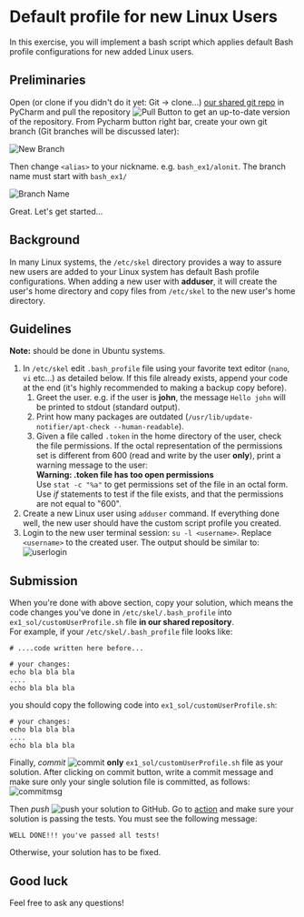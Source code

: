 # Default profile for new Linux Users

In this exercise, you will implement a bash script which applies default Bash profile configurations for new added Linux users.

## Preliminaries 

Open (or clone if you didn't do it yet: Git -> clone...) [our shared git repo](https://github.com/alonitac/DevSecOpsBIU11.git) in PyCharm and pull the repository ![Pull Button](img/pull.png) to get an up-to-date version of the repository. 
From Pycharm button right bar, create your own git branch (Git branches will be discussed later):

![New Branch](img/branch.png)

Then change `<alias>` to your nickname. e.g. `bash_ex1/alonit`. The branch name must start with `bash_ex1/`

![Branch Name](img/branch2.png)

Great. Let's get started... 


## Background 

In many Linux systems, the `/etc/skel` directory provides a way to assure new users are added to your Linux system has default 
Bash profile configurations.
When adding a new user with **adduser**, it will create the user's home directory and copy files from `/etc/skel` to the new user's home directory.

## Guidelines

**Note:** should be done in Ubuntu systems.

1. In `/etc/skel` edit `.bash_profile` file using your favorite text editor (`nano`, `vi` etc...) as detailed below. If this file already exists, append your code at the end (it's highly recommended to making a backup copy before). 
   1. Greet the user. e.g. if the user is **john**, the message `Hello john` will be printed to stdout (standard output). 
   2. Print how many packages are outdated (`/usr/lib/update-notifier/apt-check --human-readable`).
   3. Given a file called `.token` in the home directory of the user, check the file permissions. If the octal representation of the permissions set is different from 600 (read and write by the user **only**), print a warning message to the user:  
      **Warning: .token file has too open permissions**   
      Use `stat -c "%a"` to get permissions set of the file in an octal form. Use _if_ statements to test if the file exists, and that the permissions are not equal to "600". 
2. Create a new Linux user using `adduser` command. If everything done well, the new user should have the custom script profile you created. 
3. Login to the new user terminal session: `su -l <username>`. Replace `<username>` to the created user.
   The output should be similar to:
   ![userlogin](img/userlogin.png)

## Submission 

When you're done with above section, copy your solution, which means the code changes you've done in `/etc/skel/.bash_profile` into `ex1_sol/customUserProfile.sh` file **in our shared repository**.   
For example, if your `/etc/skel/.bash_profile` file looks like:

```shell
# ....code written here before...

# your changes:
echo bla bla bla
....
echo bla bla bla

```

you should copy the following code into `ex1_sol/customUserProfile.sh`:
```shell
# your changes:
echo bla bla bla
....
echo bla bla bla
```

Finally, _commit_ ![commit](img/commit.png)  **only** `ex1_sol/customUserProfile.sh` file as your solution. After clicking on commit button, write a commit message and make sure only your single solution file is committed, as follows:  
![commitmsg](img/commitmsg.png)  

Then _push_ ![push](img/push.png) your solution to GitHub. Go to [action](https://github.com/alonitac/DevSecOpsBIU11/actions) and make sure your solution is passing the tests. You must see the following message:  
```text
WELL DONE!!! you've passed all tests!
```
Otherwise, your solution has to be fixed.

## Good luck
Feel free to ask any questions! 
